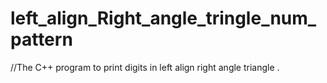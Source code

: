 # left_align_Right_angle_tringle_num_pattern
//The C++ program to print digits in left align right angle triangle .
